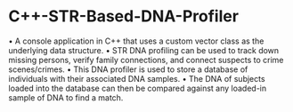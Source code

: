 # C++-STR-Based-DNA-Profiler


•	A console application in C++ that uses a custom vector class as the underlying data structure.
•	STR DNA profiling can be used to track down missing persons, verify family connections, and connect suspects to crime scenes/crimes.
•	This DNA profiler is used to store a database of individuals with their associated DNA samples. 
•	The DNA of subjects loaded into the database can then be compared against any loaded-in sample of DNA to find a match. 

